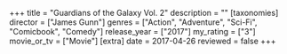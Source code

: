 +++
title = "Guardians of the Galaxy Vol. 2"
description = ""
[taxonomies]
director = ["James Gunn"] 
genres = ["Action", "Adventure", "Sci-Fi", "Comicbook", "Comedy"]
release_year = ["2017"]
my_rating = ["3"]
movie_or_tv = ["Movie"]
[extra]
date = 2017-04-26
reviewed = false
+++
